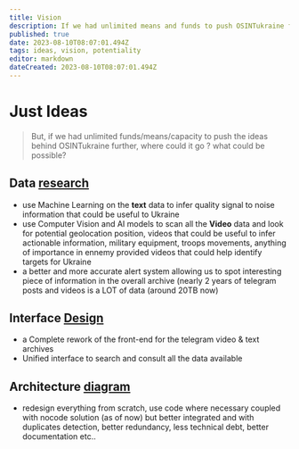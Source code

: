 ```yaml
---
title: Vision
description: If we had unlimited means and funds to push OSINTukraine further, where could it go ?
published: true
date: 2023-08-10T08:07:01.494Z
tags: ideas, vision, potentiality
editor: markdown
dateCreated: 2023-08-10T08:07:01.494Z
---
```


# Just Ideas
> But, if we had unlimited funds/means/capacity to push the ideas behind OSINTukraine further, where could it go ? what could be possible?

## Data [research](/research)

- use Machine Learning on the **text** data to infer quality signal to noise information that could be useful to Ukraine
- use Computer Vision and AI models to scan all the **Video** data and look for potential geolocation position, videos that could be useful to infer actionable information, military equipment, troops movements, anything of importance in ennemy provided videos that could help identify targets for Ukraine
- a better and more accurate alert system allowing us to spot interesting piece of information in the overall archive (nearly 2 years of telegram posts and videos is a LOT of data (around 20TB now)

## Interface [Design](/archive)

- a Complete rework of the front-end for the telegram video & text archives
- Unified interface to search and consult all the data available


## Architecture [diagram](/diagram) 
- redesign everything from scratch, use code where necessary coupled with nocode solution (as of now) but better integrated and with duplicates detection, better redundancy, less technical debt, better documentation etc..


